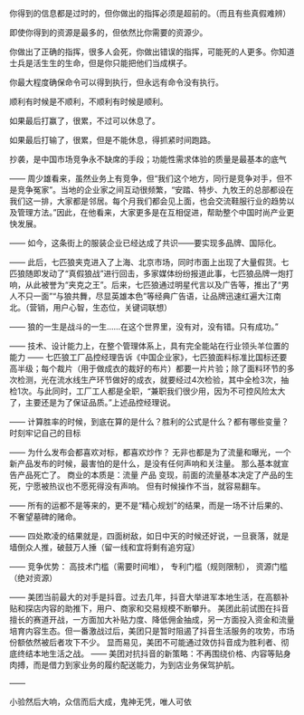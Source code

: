 你得到的信息都是过时的，但你做出的指挥必须是超前的。（而且有些真假难辨）

即使你得到的资源是最多的，但依然比你需要的资源少。

你做出了正确的指挥，很多人会死，你做出错误的指挥，可能死的人更多。你知道士兵是活生生的生命，但是你只能把他们当成棋子。

你最大程度确保命令可以得到执行，但永远有命令没有执行。

顺利有时候是不顺利，不顺利有时候是顺利。

如果最后打赢了，很累，不过可以休息了。

如果最后打输了，很累，但是不能休息，得抓紧时间跑路。

抄袭，是中国市场竞争永不缺席的手段；功能性需求体验的质量是最基本的底气

——
周少雄看来，虽然业务上有竞争，但“我们这个地方，同行是竞争对手，但不是竞争冤家”。当地的企业家之间互动很频繁，“安踏、特步、九牧王的总部都设在我们这一排，大家都是邻居。每个月我们都会见上面，也会交流鞋服行业的趋势以及管理方法。”因此，在他看来，大家更多是在互相促进，帮助整个中国时尚产业更快发展。

——
如今，这条街上的服装企业已经达成了共识——要实现多品牌、国际化。

——
此后，七匹狼夹克进入了上海、北京市场，同时市面上出现了大量假货。七匹狼随即发动了“真假狼战”进行回击，多家媒体纷纷报道此事，七匹狼品牌一炮打响，从此被誉为“夹克之王”。后来，七匹狼通过明星代言以及广告等，推出了“男人不只一面”“与狼共舞，尽显英雄本色”等经典广告语，让品牌迅速红遍大江南北。（营销，用户心智，生态位，关键词联想）

——
狼的一生是战斗的一生……在这个世界里，没有对，没有错。只有成功。”

——
技术、设计能力上，在整个管理体系上，具有完全能站在行业领头羊位置的能力
——
七匹狼工厂品控经理告诉《中国企业家》，七匹狼面料标准比国标还要高半级；每个裁片（用于做成衣的裁好的布片）都要一片片验；除了面料环节的多次检测，光在流水线生产环节做好的成衣，就要经过4次检验，其中全检3次，抽检1次。与此同时，工厂工人都是全职，“兼职我们很少用，因为不可控风险太大了，主要还是为了保证品质。”上述品控经理说。

——
计算胜率的时候，到底在算的是什么？胜利的公式是什么？都有哪些变量？
时刻牢记自己的目标

——
为什么发布会都喜欢对标，都喜欢炒作？
无非也都是为了流量和曝光，一个新产品发布的时候，最害怕的是什么，是没有任何声响和关注量。
那么基本就宣告产品死亡了。
商业的本质是：流量  产品 变现，前面的流量基本决定了产品的生死，宁愿被热议也不愿死得没有声响。
但有时候操作不当，就容易翻车。

——
所有的运都不是等来的，更不是“精心规划”的结果，而是一场不计后果的、不奢望墓碑的赌命。

——
四处欺凌的结果就是，四面树敌，如日中天的时候还好说，一旦衰落，就是墙倒众人推，破鼓万人捶（留一线和宜将剩有追穷寇）

——
竞争优势：
高技术门槛（需要时间堆），
专利门槛（规则限制），
资源门槛（绝对资源）

——
美团当前最大的对手是抖音。过去几年，抖音大举进军本地生活，在高额补贴和探店内容的助推下，用户、商家和交易规模不断攀升。
美团此前试图在抖音擅长的赛道开战，一方面加大补贴力度、降低佣金抽成，另一方面投入资金和流量培育内容生态。但一番激战过后，美团只是暂时阻遏了抖音生活服务的攻势，市场份额依然被后者攻下不少。
显而易见，美团不可能通过效仿抖音成为胜利者、彻底终结本地生活之战。
——
美团对抗抖音的新策略：不再围绕价格、内容等贴身肉搏，而是借力到家业务的履约配送能力，为到店业务保驾护航。

——

小验然后大响，众信而后大成，鬼神无凭，唯人可依

